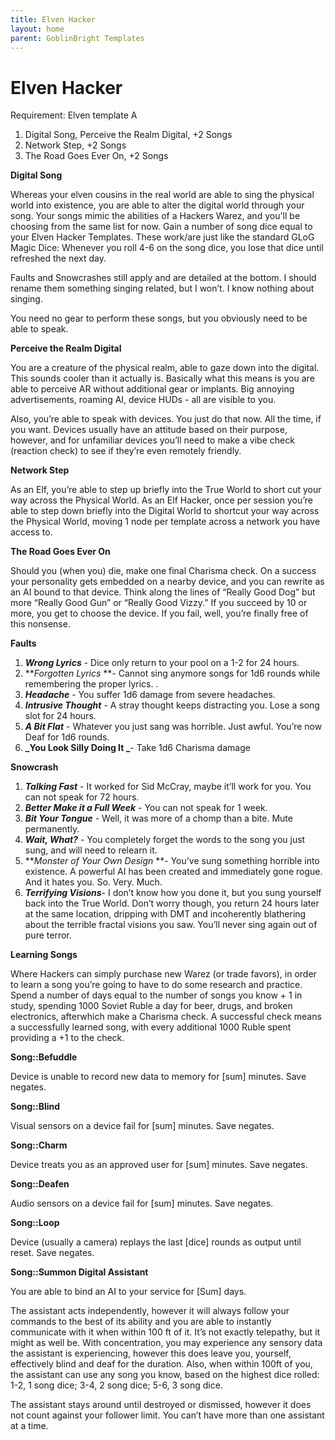 ```yaml
---
title: Elven Hacker
layout: home
parent: GoblinBright Templates
---
```




# Elven Hacker

Requirement: Elven template A



1. Digital Song, Perceive the Realm Digital, +2 Songs
2. Network Step, +2 Songs
3. The Road Goes Ever On, +2 Songs

**Digital Song**

Whereas your elven cousins in the real world are able to sing the physical world into existence, you are able to alter the digital world through your song. Your songs mimic the abilities of a Hackers Warez, and you'll be choosing from the same list for now. Gain a number of song dice equal to your Elven Hacker Templates.  These work/are just like the standard GLoG Magic Dice: Whenever you roll 4-6 on the song dice, you lose that dice until refreshed the next day.  

Faults and Snowcrashes still apply and are detailed at the bottom. I should rename them something singing related, but I won’t. I know nothing about singing. 

You need no gear to perform these songs, but you obviously need to be able to speak. 

**Perceive the Realm Digital**

You are a creature of the physical realm, able to gaze down into the digital. This sounds cooler than it actually is. Basically what this means is you are able to perceive AR without additional gear or implants. Big annoying advertisements, roaming AI, device HUDs - all are visible to you. 

Also, you’re able to speak with devices. You just do that now. All the time, if you want. Devices usually have an attitude based on their purpose, however, and for unfamiliar devices you’ll need to make a vibe check (reaction check) to see if they’re even remotely friendly. 

**Network Step**

As an Elf, you’re able to step up briefly into the True World to short cut your way across the Physical World. As an Elf Hacker, once per session you’re able to step down briefly into the Digital World to shortcut your way across the Physical World, moving 1 node per template across a network you have access to. 

**The Road Goes Ever On**

Should you (when you) die, make one final Charisma check. On a success your personality gets embedded on a nearby device, and you can rewrite as an AI bound to that device. Think along the lines of “Really Good Dog” but more “Really Good Gun” or “Really Good Vizzy.” If you succeed by 10 or more, you get to choose the device. If you fail, well, you’re finally free of this nonsense. 

**Faults**



1. **_Wrong Lyrics_** - Dice only return to your pool on a 1-2 for 24 hours.
2. **_Forgotten Lyrics_ **- Cannot sing anymore songs for 1d6 rounds while remembering the proper lyrics. .
3. **_Headache_** - You suffer 1d6 damage from severe headaches.  
4. **_Intrusive Thought_** - A stray thought keeps distracting you. Lose a song slot for 24 hours.
5. **_A Bit Flat_** - Whatever you just sang was horrible. Just awful. You’re now Deaf for 1d6 rounds.
6. **_You Look Silly Doing It _**- Take 1d6 Charisma damage

**Snowcrash**



1. **_Talking Fast_** - It worked for Sid McCray, maybe it’ll work for you. You can not speak for 72 hours.
2. **_Better Make it a Full Week_** - You can not speak for 1 week. 
3. **_Bit Your Tongue_** - Well, it was more of a chomp than a bite. Mute permanently. 
4. **_Wait, What?_** - You completely forget the words to the song you just sung, and will need to relearn it.  
5. **_Monster of Your Own Design_ **- You’ve sung something horrible into existence. A powerful AI has been created and immediately gone rogue. And it hates you. So. Very. Much. 
6. **_Terrifying Visions_**- I don’t know how you done it, but you sung yourself back into the True World. Don’t worry though, you return 24 hours later at the same location, dripping with DMT and incoherently blathering about the terrible fractal visions you saw.  You’ll never sing again out of pure terror. 

**Learning Songs**

Where Hackers can simply purchase new Warez (or trade favors), in order to learn a song you’re going to have to do some research and practice. Spend a number of days equal to the number of songs you know + 1 in study, spending 1000 Soviet Ruble  a day for beer, drugs, and broken electronics, afterwhich make a Charisma check. A successful check means a successfully learned song, with every additional 1000 Ruble spent providing a +1 to the check. 

**Song::Befuddle**

Device is unable to record new data to memory for [sum] minutes. Save negates. 

**Song::Blind**

Visual sensors on a device fail for [sum] minutes. Save negates. 

**Song::Charm**

Device treats you as an approved user for [sum] minutes. Save negates. 

**Song::Deafen**

Audio sensors on a device fail for [sum] minutes. Save negates. 

**Song::Loop**

Device (usually a camera) replays the last [dice] rounds as output until reset. Save negates. 

**Song::Summon Digital Assistant** 

You are able to bind an AI to your service for [Sum] days. 

The assistant acts independently, however it will always follow your commands to the best of its ability and you are able to instantly communicate with it when within 100 ft of it. It’s not exactly telepathy, but it might as well be. With concentration, you may experience any sensory data the assistant is experiencing, however this does leave you, yourself, effectively blind and deaf for the duration. Also, when within 100ft of you, the assistant can use any song you know, based on the highest dice rolled: 1-2, 1 song dice; 3-4, 2 song dice; 5-6, 3 song dice. 

The assistant stays around until destroyed or dismissed, however it does not count against your follower limit. You can’t have more than one assistant at a time. 

